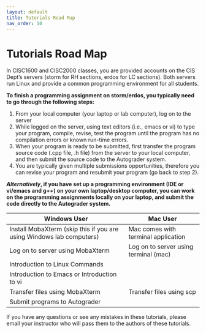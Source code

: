 ```yaml
---
layout: default
title: Tutorials Road Map
nav_order: 10
---
```


# Tutorials Road Map

In CISC1600 and CISC2000 classes, you are provided accounts on the CIS Dept’s servers (storm for RH sections, erdos for LC sections). Both servers run Linux and provide a common programming environment for all students.   
  
**To finish a programming assignment on storm/erdos, you typically need to go through the following steps:**  
  
1. From your local computer (your laptop or lab computer), log on to the server 
2. While logged on the server, using text editors (i.e., emacs or vi) to type your program, compile, revise, test the program until the program has no compilation errors or known run-time errors. 
3. When your program is ready to be submitted, first transfer the program source code (.cpp file, .h file) from the server to your local computer, and then submit the source code to the Autograder system.
4. You are typically given multiple submissions opportunities, therefore you can revise your program and resubmit your program (go back to step 2). 

**_Alternatively_, if you have set up a programming environment (IDE or vi/emacs and g++) on your own laptop/desktop computer, you can work on the programming assignments locally on your laptop, and submit the code directly to the Autograder system.**


| Windows User | Mac User |
| -------------------------------------------------------------------- | -------------------------------------- |
| Install MobaXterm (skip this if you are using Windows lab computers) | Mac comes with terminal application    |
| Log on to server using MobaXterm                                     | Log on to server using terminal (mac)  |
| Introduction to Linux Commands                                                                                ||
| Introduction to Emacs or Introduction to vi                                                                   ||
| Transfer files using MobaXterm                                       | Transfer files using scp               |
| Submit programs to Autograder                                                                                 |
  
If you have any questions or see any mistakes in these tutorials, please email your instructor who will pass them to the authors of these tutorials. 
